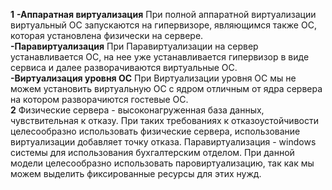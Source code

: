 **1** **-Аппаратная виртуализация** При полной аппаратной виртуализации виртуальный ОС запускаются на гипервизоре, являющимся также ОС, которая установлена физически на сервере.  
**-Паравиртуализация** При Паравиртуализации на сервер устанавливается ОС, на нее уже устанавливается гипервизор в виде сервиса и далее разворачиваются виртуальные ОС.  
**-Виртуализация уровня ОС** При Виртуализации уровня ОС мы не можем установить виртуальную ОС с ядром отличным от ядра сервера на котором разворачиются гостевые ОС.  
**2** Физические сервера - высоконагруженная база данных, чувствительная к отказу. При таких требованиях к отказоустойчивости целесообразно использовать физические сервера, использование виртуализации добавляет точку отказа.
Паравиртуализация - windows системы для использования бухгалтерским отделом. При данной модели целесообразно использовать паровиртуализацию, так как мы можем выделить фиксированные ресурсы для этих нужд.
